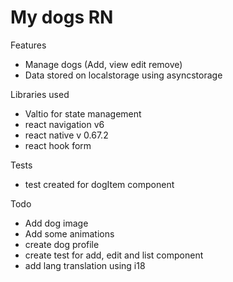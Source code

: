 # My dogs RN
 
Features
* Manage dogs (Add, view edit remove)
* Data stored on localstorage using asyncstorage

Libraries used
* Valtio for state management 
* react navigation v6
* react native v 0.67.2
* react hook form 

Tests
* test created for dogItem component

Todo
* Add dog image
* Add some animations 
* create dog profile
* create test for add, edit and list component
* add lang translation using i18

